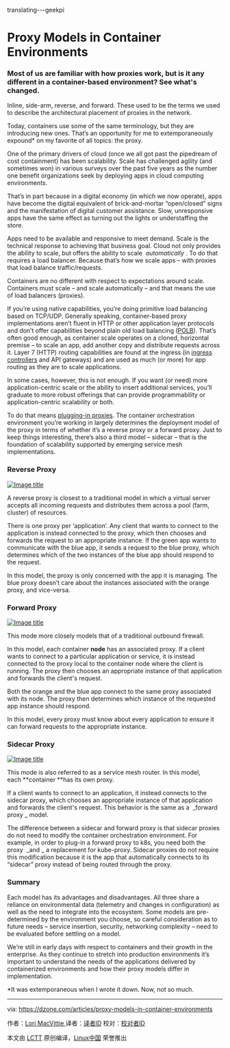 translating---geekpi


Proxy Models in Container Environments
============================================================

### Most of us are familiar with how proxies work, but is it any different in a container-based environment? See what's changed.

Inline, side-arm, reverse, and forward. These used to be the terms we used to describe the architectural placement of proxies in the network.

Today, containers use some of the same terminology, but they are introducing new ones. That’s an opportunity for me to extemporaneously expound* on my favorite of all topics: the proxy.

One of the primary drivers of cloud (once we all got past the pipedream of cost containment) has been scalability. Scale has challenged agility (and sometimes won) in various surveys over the past five years as the number one benefit organizations seek by deploying apps in cloud computing environments.

That’s in part because in a digital economy (in which we now operate), apps have become the digital equivalent of brick-and-mortar “open/closed” signs and the manifestation of digital customer assistance. Slow, unresponsive apps have the same effect as turning out the lights or understaffing the store.

Apps need to be available and responsive to meet demand. Scale is the technical response to achieving that business goal. Cloud not only provides the ability to scale, but offers the ability to scale  _automatically_ . To do that requires a load balancer. Because that’s how we scale apps – with proxies that load balance traffic/requests.

Containers are no different with respect to expectations around scale. Containers must scale – and scale automatically – and that means the use of load balancers (proxies).

If you’re using native capabilities, you’re doing primitive load balancing based on TCP/UDP. Generally speaking, container-based proxy implementations aren’t fluent in HTTP or other application layer protocols and don’t offer capabilities beyond plain old load balancing ([POLB][1]). That’s often good enough, as container scale operates on a cloned, horizontal premise – to scale an app, add another copy and distribute requests across it. Layer 7 (HTTP) routing capabilities are found at the ingress (in [ingress controllers][2] and API gateways) and are used as much (or more) for app routing as they are to scale applications.

In some cases, however, this is not enough. If you want (or need) more application-centric scale or the ability to insert additional services, you’ll graduate to more robust offerings that can provide programmability or application-centric scalability or both.

To do that means [plugging-in proxies][3]. The container orchestration environment you’re working in largely determines the deployment model of the proxy in terms of whether it’s a reverse proxy or a forward proxy. Just to keep things interesting, there’s also a third model – sidecar – that is the foundation of scalability supported by emerging service mesh implementations.

### Reverse Proxy

 [![Image title](https://devcentral.f5.com/Portals/0/Users/038/38/38/unavailable_is_closed_thumb.png?ver=2017-09-12-082119-957 "Image title")][4] 

A reverse proxy is closest to a traditional model in which a virtual server accepts all incoming requests and distributes them across a pool (farm, cluster) of resources.

There is one proxy per ‘application’. Any client that wants to connect to the application is instead connected to the proxy, which then chooses and forwards the request to an appropriate instance. If the green app wants to communicate with the blue app, it sends a request to the blue proxy, which determines which of the two instances of the blue app should respond to the request.

In this model, the proxy is only concerned with the app it is managing. The blue proxy doesn’t care about the instances associated with the orange proxy, and vice-versa.

### Forward Proxy

 [![Image title](https://devcentral.f5.com/Portals/0/Users/038/38/38/per-node_forward_proxy_thumb.jpg?ver=2017-09-14-072422-213)][5] 

This mode more closely models that of a traditional outbound firewall.

In this model, each container **node** has an associated proxy. If a client wants to connect to a particular application or service, it is instead connected to the proxy local to the container node where the client is running. The proxy then chooses an appropriate instance of that application and forwards the client's request.

Both the orange and the blue app connect to the same proxy associated with its node. The proxy then determines which instance of the requested app instance should respond.

In this model, every proxy must know about every application to ensure it can forward requests to the appropriate instance.

### Sidecar Proxy

 [![Image title](https://devcentral.f5.com/Portals/0/Users/038/38/38/per-pod_sidecar_proxy_thumb.jpg?ver=2017-09-14-072425-620)][6] 

This mode is also referred to as a service mesh router. In this model, each **container **has its own proxy.

If a client wants to connect to an application, it instead connects to the sidecar proxy, which chooses an appropriate instance of that application and forwards the client's request. This behavior is the same as a  _forward proxy _ model.

The difference between a sidecar and forward proxy is that sidecar proxies do not need to modify the container orchestration environment. For example, in order to plug-in a forward proxy to k8s, you need both the proxy  _and _ a replacement for kube-proxy. Sidecar proxies do not require this modification because it is the app that automatically connects to its “sidecar” proxy instead of being routed through the proxy.

### Summary

Each model has its advantages and disadvantages. All three share a reliance on environmental data (telemetry and changes in configuration) as well as the need to integrate into the ecosystem. Some models are pre-determined by the environment you choose, so careful consideration as to future needs – service insertion, security, networking complexity – need to be evaluated before settling on a model.

We’re still in early days with respect to containers and their growth in the enterprise. As they continue to stretch into production environments it’s important to understand the needs of the applications delivered by containerized environments and how their proxy models differ in implementation.

*It was extemporaneous when I wrote it down. Now, not so much.


--------------------------------------------------------------------------------

via: https://dzone.com/articles/proxy-models-in-container-environments

作者：[Lori MacVittie ][a]
译者：[译者ID](https://github.com/译者ID)
校对：[校对者ID](https://github.com/校对者ID)

本文由 [LCTT](https://github.com/LCTT/TranslateProject) 原创编译，[Linux中国](https://linux.cn/) 荣誉推出

[a]:https://dzone.com/users/307701/lmacvittie.html
[1]:https://f5.com/about-us/blog/articles/go-beyond-polb-plain-old-load-balancing
[2]:https://f5.com/about-us/blog/articles/ingress-controllers-new-name-familiar-function-27388
[3]:http://clouddocs.f5.com/products/asp/v1.0/
[4]:https://devcentral.f5.com/Portals/0/Users/038/38/38/unavailable_is_closed.png?ver=2017-09-12-082118-160
[5]:https://devcentral.f5.com/Portals/0/Users/038/38/38/per-node_forward_proxy.jpg?ver=2017-09-14-072419-667
[6]:https://devcentral.f5.com/Portals/0/Users/038/38/38/per-pod_sidecar_proxy.jpg?ver=2017-09-14-072424-073
[7]:https://dzone.com/users/307701/lmacvittie.html
[8]:https://dzone.com/users/307701/lmacvittie.html
[9]:https://dzone.com/articles/proxy-models-in-container-environments#
[10]:https://dzone.com/cloud-computing-tutorials-tools-news
[11]:https://dzone.com/articles/proxy-models-in-container-environments#
[12]:https://dzone.com/go?i=243221&u=https%3A%2F%2Fget.platform9.com%2Fjzlp-kubernetes-deployment-models-the-ultimate-guide%2F
